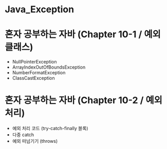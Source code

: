 # Java_Exception


# 혼자 공부하는 자바 (Chapter 10-1 / 예외 클래스)
- NullPointerException
- ArrayIndexOutOfBoundsException
- NumberFormatException
- ClassCastException


# 혼자 공부하는 자바 (Chapter 10-2 / 예외 처리)
- 예외 처리 코드 (try-catch-finally 블록)
- 다중 catch
- 예외 떠넘기기 (throws)
